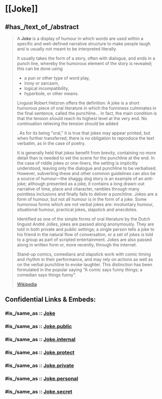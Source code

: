 
# [[Joke]] 


## #has_/text_of_/abstract 

> A **Joke** is a display of humour in which words are used within a specific and well-defined narrative structure 
> to make people laugh and is usually not meant to be interpreted literally. 
> 
> It usually takes the form of a story, often with dialogue, 
> and ends in a punch line, whereby the humorous element of the story is revealed; 
> this can be done using 
> - a pun or other type of word play, 
> - irony or sarcasm, 
> - logical incompatibility, 
> - hyperbole, or other means. 
> 
> Linguist Robert Hetzron offers the definition:
> A joke is a short humorous piece of oral literature in which the funniness culminates in the final sentence, called the punchline… 
> In fact, the main condition is that the tension should reach its highest level at the very end. 
> No continuation relieving the tension should be added
> 
> . As for its being "oral," it is true that jokes may appear printed, but when further transferred, there is no obligation to reproduce the text verbatim, as in the case of poetry.
>
> It is generally held that jokes benefit from brevity, containing no more detail than is needed to set the scene for the punchline at the end. In the case of riddle jokes or one-liners, the setting is implicitly understood, leaving only the dialogue and punchline to be verbalised. However, subverting these and other common guidelines can also be a source of humour—the shaggy dog story is an example of an anti-joke; although presented as a joke, it contains a long drawn-out narrative of time, place and character, rambles through many pointless inclusions and finally fails to deliver a punchline. Jokes are a form of humour, but not all humour is in the form of a joke. Some humorous forms which are not verbal jokes are: involuntary humour, situational humour, practical jokes, slapstick and anecdotes.
>
> Identified as one of the simple forms of oral literature by the Dutch linguist André Jolles, jokes are passed along anonymously. They are told in both private and public settings; a single person tells a joke to his friend in the natural flow of conversation, or a set of jokes is told to a group as part of scripted entertainment. Jokes are also passed along in written form or, more recently, through the internet.
>
> Stand-up comics, comedians and slapstick work with comic timing and rhythm in their performance, and may rely on actions as well as on the verbal punchline to evoke laughter. This distinction has been formulated in the popular saying "A comic says funny things; a comedian says things funny".
>
> [Wikipedia](https://en.wikipedia.org/wiki/Joke) 


## Confidential Links & Embeds: 

### #is_/same_as :: [Joke](/_Standards/Joke.md) 

### #is_/same_as :: [Joke.public](/_public/Joke.public.md) 

### #is_/same_as :: [Joke.internal](/_internal/Joke.internal.md) 

### #is_/same_as :: [Joke.protect](/_protect/Joke.protect.md) 

### #is_/same_as :: [Joke.private](/_private/Joke.private.md) 

### #is_/same_as :: [Joke.personal](/_personal/Joke.personal.md) 

### #is_/same_as :: [Joke.secret](/_secret/Joke.secret.md)

